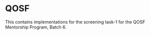 # QOSF
This contains implementations for the screening task-1 for the QOSF Mentorship Program, Batch 6.
